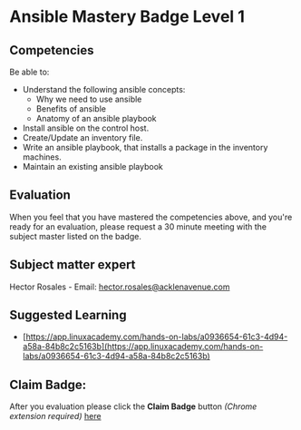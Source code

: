 # Ansible Mastery Badge Level 1

## Competencies
Be able to:
 - Understand the following ansible concepts:
    - Why we need to use ansible
    - Benefits of ansible
    - Anatomy of an ansible playbook
 - Install ansible on the control host.
 - Create/Update an inventory file.
 - Write an ansible playbook, that installs a package in the inventory machines.
 - Maintain an existing ansible playbook
## Evaluation
When you feel that you have mastered the competencies above, and you're ready for an evaluation, please request a 30 minute meeting with the subject master listed on the badge.

## Subject matter expert
Hector Rosales - Email: hector.rosales@acklenavenue.com

## Suggested Learning
- [https://app.linuxacademy.com/hands-on-labs/a0936654-61c3-4d94-a58a-84b8c2c5163b](https://app.linuxacademy.com/hands-on-labs/a0936654-61c3-4d94-a58a-84b8c2c5163b)

## Claim Badge:
After you evaluation please click the **Claim Badge** button *(Chrome extension required)* [here](https://acklenavenue.badgr.com/public/badges/ywazmA_LR5uqxvQT5IjsCA)
